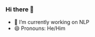 ### Hi there 👋

- 🔭 I’m currently working on NLP
- 😄 Pronouns: He/Him
<!-- - ⚡ Fun fact: I am afraid of bees :bee: -->
<!-- - 💬 Ask me about ... -->
<!-- - 📫 How to reach me:  -->
<!-- - 🌱 I’m currently learning NLU -->
